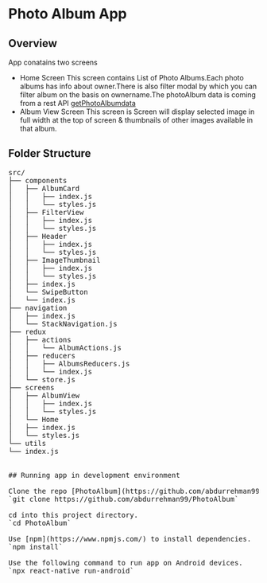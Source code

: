 # Photo Album App

## Overview

App conatains two screens

- Home Screen
  This screen contains List of Photo Albums.Each photo albums has info about owner.There is also filter modal by which you can filter album on the basis on ownername.The photoAlbum data is coming from a rest API [getPhotoAlbumdata](https://hitboxing.herokuapp.com/getAlbumdata)
- Album View Screen
  This screen is Screen will display selected image in full width at the top of screen & thumbnails of other images available in that album.

## Folder Structure

<pre>
src/
├── components
│   ├── AlbumCard
│   │   ├── index.js
│   │   └── styles.js
│   ├── FilterView
│   │   ├── index.js
│   │   └── styles.js
│   ├── Header
│   │   ├── index.js
│   │   └── styles.js
│   ├── ImageThumbnail
│   │   ├── index.js
│   │   └── styles.js
│   ├── index.js
│   └── SwipeButton
│   └── index.js
├── navigation
│   ├── index.js
│   └── StackNavigation.js
├── redux
│   ├── actions
│   │   └── AlbumActions.js
│   ├── reducers
│   │   ├── AlbumsReducers.js
│   │   └── index.js
│   └── store.js
├── screens
│   ├── AlbumView
│   │   ├── index.js
│   │   └── styles.js
│   └── Home
│   ├── index.js
│   └── styles.js
└── utils
└── index.js
</pe>

## Running app in development environment

Clone the repo [PhotoAlbum](https://github.com/abdurrehman99/PhotoAlbum) using https.
`git clone https://github.com/abdurrehman99/PhotoAlbum`

cd into this project directory.
`cd PhotoAlbum`

Use [npm](https://www.npmjs.com/) to install dependencies.
`npm install`

Use the following command to run app on Android devices.
`npx react-native run-android`
